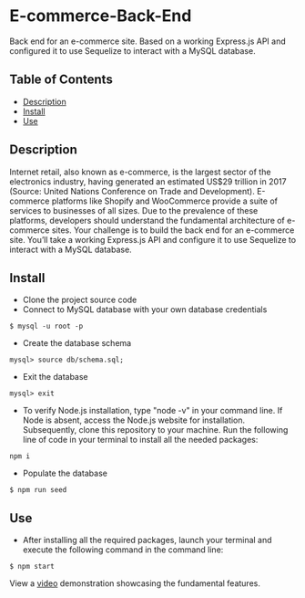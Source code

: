 # E-commerce-Back-End
Back end for an e-commerce site. Based on a working Express.js API and configured it to use Sequelize to interact with a MySQL database.

## Table of Contents
* [Description](#description)
* [Install](#install)
* [Use](#use)

## Description
Internet retail, also known as e-commerce, is the largest sector of the electronics industry, having generated an estimated US$29 trillion in 2017 (Source: United Nations Conference on Trade and Development). E-commerce platforms like Shopify and WooCommerce provide a suite of services to businesses of all sizes. Due to the prevalence of these platforms, developers should understand the fundamental architecture of e-commerce sites. Your challenge is to build the back end for an e-commerce site. You’ll take a working Express.js API and configure it to use Sequelize to interact with a MySQL database.

## Install
* Clone the project source code
* Connect to MySQL database with your own database credentials
```
$ mysql -u root -p
``` 

* Create the database schema
```
mysql> source db/schema.sql;
```

* Exit the database
```
mysql> exit
```

* To verify Node.js installation, type "node -v" in your command line. If Node is absent, access the Node.js website for installation. Subsequently, clone this repository to your machine. Run the following line of code in your terminal to install all the needed packages: 
```
npm i 
```

* Populate the database
```
$ npm run seed
```

## Use
* After installing all the required packages, launch your terminal and execute the following command in the command line:
```
$ npm start
```

View a [video]() demonstration showcasing the fundamental features.